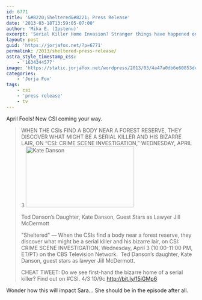 ```yaml
---
id: 6771
title: '&#8220;Sheltered&#8221; Press Release'
date: '2013-03-18T13:59:05-07:00'
author: 'Mika E. (Ipstenu)'
excerpt: 'Serial Killer Home Invasion? Stranger things have happened on CSI.'
layout: post
guid: 'https://jorjafox.net/?p=6771'
permalink: /2013/sheltered-press-release/
astra_style_timestamp_css:
    - '1634344577'
image: 'https://static.jorjafox.net/wordpress/2013/03/4a47a0db6e60853dedfcfdf08a5ca249.png'
categories:
    - 'Jorja Fox'
tags:
    - csi
    - 'press release'
    - tv
---
```


April Fools! New CSI coming your way.
<blockquote>WHEN THE CSIs FIND A BODY NEAR A FOREST RESERVE, THEY DISCOVER WHAT MIGHT BE A SERIAL KILLER AND HIS BIZARRE LAIR, ON “CSI: CRIME SCENE INVESTIGATION,” WEDNESDAY, APRIL 3

<img class="aligncenter size-full wp-image-6772" alt="Kate Danson" src="//static.jorjafox.net/wordpress/2013/03/4a47a0db6e60853dedfcfdf08a5ca249.png" width="288" height="162" />

Ted Danson’s Daughter, Kate Danson, Guest Stars as Lawyer Jill McDermott

"Sheltered" — When the CSIs find a body near a forest reserve, they discover what might be a serial killer and his bizarre lair, on CSI: CRIME SCENE INVESTIGATION, Wednesday, April 3 (10:00-11:00 PM, ET/PT) on the CBS Television Network.  Ted Danson’s daughter, Kate Danson, guest stars as lawyer Jill McDermott.

CHEAT TWEET: Do we see first-hand the bizarre home of a serial killer? Find out on #CSI. 4/3 10/9c http://bit.ly/15iGMp6</blockquote>
Wonder how this will impact Sara... She should be in the episode after all.